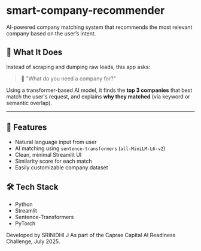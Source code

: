 # smart-company-recommender
 AI-powered company  matching system that recommends the most relevant company based on the user’s intent.
 
## 🚀 What It Does

Instead of scraping and dumping raw leads, this app asks:

> 📝 "What do you need a company for?"

Using a transformer-based AI model, it finds the **top 3 companies** that best match the user's request, and explains **why they matched** (via keyword or semantic overlap).

---

## 🧠 Features

- Natural language input from user
- AI matching using `sentence-transformers` (`all-MiniLM-L6-v2`)
- Clean, minimal Streamlit UI
- Similarity score for each match
- Easily customizable company dataset


## 🛠️ Tech Stack

- Python
- Streamlit
- Sentence-Transformers
- PyTorch

Developed by SRINIDHI J
As part of the Caprae Capital AI Readiness Challenge, July 2025.
